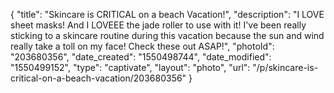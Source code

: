 {
    "title": "Skincare is CRITICAL on a beach Vacation!",
    "description": "I LOVE sheet masks! And I LOVEEE the jade roller to use with it! I've been really sticking to a skincare routine during this vacation because the sun and wind really take a toll on my face! Check these out ASAP!",
    "photoId": "203680356",
    "date_created": "1550498744",
    "date_modified": "1550499152",
    "type": "captivate",
    "layout": "photo",
    "url": "\/p\/skincare-is-critical-on-a-beach-vacation\/203680356"
}